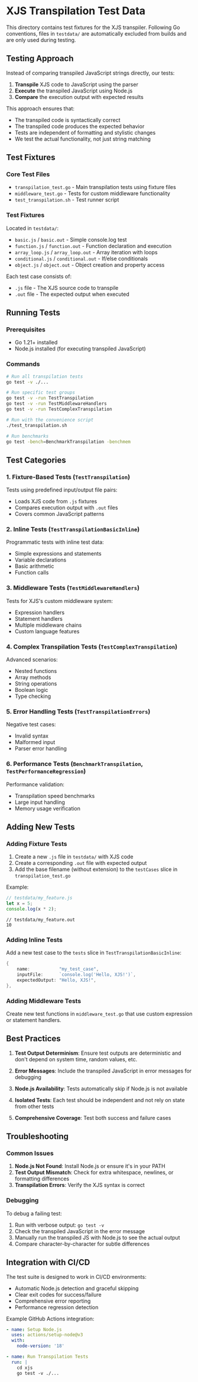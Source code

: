 # XJS Transpilation Test Data

This directory contains test fixtures for the XJS transpiler. Following Go conventions, files in `testdata/` are automatically excluded from builds and are only used during testing.

## Testing Approach

Instead of comparing transpiled JavaScript strings directly, our tests:

1. **Transpile** XJS code to JavaScript using the parser
2. **Execute** the transpiled JavaScript using Node.js
3. **Compare** the execution output with expected results

This approach ensures that:
- The transpiled code is syntactically correct
- The transpiled code produces the expected behavior
- Tests are independent of formatting and stylistic changes
- We test the actual functionality, not just string matching

## Test Fixtures

### Core Test Files

- `transpilation_test.go` - Main transpilation tests using fixture files
- `middleware_test.go` - Tests for custom middleware functionality
- `test_transpilation.sh` - Test runner script

### Test Fixtures

Located in `testdata/`:

- `basic.js` / `basic.out` - Simple console.log test
- `function.js` / `function.out` - Function declaration and execution
- `array_loop.js` / `array_loop.out` - Array iteration with loops
- `conditional.js` / `conditional.out` - If/else conditionals
- `object.js` / `object.out` - Object creation and property access

Each test case consists of:
- `.js` file - The XJS source code to transpile
- `.out` file - The expected output when executed

## Running Tests

### Prerequisites

- Go 1.21+ installed
- Node.js installed (for executing transpiled JavaScript)

### Commands

```bash
# Run all transpilation tests
go test -v ./...

# Run specific test groups
go test -v -run TestTranspilation
go test -v -run TestMiddlewareHandlers
go test -v -run TestComplexTranspilation

# Run with the convenience script
./test_transpilation.sh

# Run benchmarks
go test -bench=BenchmarkTranspilation -benchmem
```

## Test Categories

### 1. Fixture-Based Tests (`TestTranspilation`)

Tests using predefined input/output file pairs:
- Loads XJS code from `.js` fixtures
- Compares execution output with `.out` files
- Covers common JavaScript patterns

### 2. Inline Tests (`TestTranspilationBasicInline`)

Programmatic tests with inline test data:
- Simple expressions and statements
- Variable declarations
- Basic arithmetic
- Function calls

### 3. Middleware Tests (`TestMiddlewareHandlers`)

Tests for XJS's custom middleware system:
- Expression handlers
- Statement handlers
- Multiple middleware chains
- Custom language features

### 4. Complex Transpilation Tests (`TestComplexTranspilation`)

Advanced scenarios:
- Nested functions
- Array methods
- String operations
- Boolean logic
- Type checking

### 5. Error Handling Tests (`TestTranspilationErrors`)

Negative test cases:
- Invalid syntax
- Malformed input
- Parser error handling

### 6. Performance Tests (`BenchmarkTranspilation`, `TestPerformanceRegression`)

Performance validation:
- Transpilation speed benchmarks
- Large input handling
- Memory usage verification

## Adding New Tests

### Adding Fixture Tests

1. Create a new `.js` file in `testdata/` with XJS code
2. Create a corresponding `.out` file with expected output
3. Add the base filename (without extension) to the `testCases` slice in `transpilation_test.go`

Example:
```javascript
// testdata/my_feature.js
let x = 5;
console.log(x * 2);
```

```
// testdata/my_feature.out
10
```

### Adding Inline Tests

Add a new test case to the `tests` slice in `TestTranspilationBasicInline`:

```go
{
    name:           "my_test_case",
    inputFile:      `console.log('Hello, XJS!')`,
    expectedOutput: "Hello, XJS!",
},
```

### Adding Middleware Tests

Create new test functions in `middleware_test.go` that use custom expression or statement handlers.

## Best Practices

1. **Test Output Determinism**: Ensure test outputs are deterministic and don't depend on system time, random values, etc.

2. **Error Messages**: Include the transpiled JavaScript in error messages for debugging

3. **Node.js Availability**: Tests automatically skip if Node.js is not available

4. **Isolated Tests**: Each test should be independent and not rely on state from other tests

5. **Comprehensive Coverage**: Test both success and failure cases

## Troubleshooting

### Common Issues

1. **Node.js Not Found**: Install Node.js or ensure it's in your PATH
2. **Test Output Mismatch**: Check for extra whitespace, newlines, or formatting differences
3. **Transpilation Errors**: Verify the XJS syntax is correct

### Debugging

To debug a failing test:

1. Run with verbose output: `go test -v`
2. Check the transpiled JavaScript in the error message
3. Manually run the transpiled JS with Node.js to see the actual output
4. Compare character-by-character for subtle differences

## Integration with CI/CD

The test suite is designed to work in CI/CD environments:

- Automatic Node.js detection and graceful skipping
- Clear exit codes for success/failure
- Comprehensive error reporting
- Performance regression detection

Example GitHub Actions integration:

```yaml
- name: Setup Node.js
  uses: actions/setup-node@v3
  with:
    node-version: '18'

- name: Run Transpilation Tests
  run: |
    cd xjs
    go test -v ./...
```

